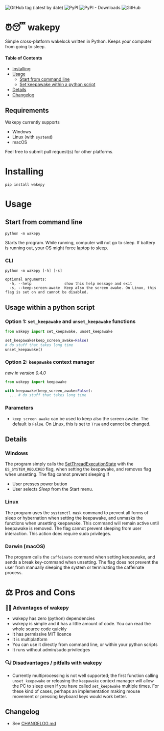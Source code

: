 ![GitHub tag (latest by date)](https://img.shields.io/github/v/tag/np-8/wakepy)&nbsp;![PyPI](https://img.shields.io/pypi/v/wakepy)&nbsp;![PyPI - Downloads](https://img.shields.io/pypi/dm/wakepy)&nbsp;![GitHub](https://img.shields.io/github/license/np-8/wakepy)

# ⏰😴 wakepy 

Simple cross-platform wakelock written in Python. Keeps your computer from going to sleep. 


#### Table of Contents
- [Installing](#installing)
- [Usage](#usage)
  - [Start from command line](#start-from-command-line)
  - [Set keepawake within a python script](#set-keepawake-within-a-python-script)
- [Details](#details)
- [Changelog](#changelog)

## Requirements
Wakepy currently supports 
- Windows
- Linux (with `systemd`)
- macOS

Feel free to submit pull request(s) for other platforms.

# Installing


```
pip install wakepy
```

# Usage

## Start from command line
```
python -m wakepy
```
Starts the program. While running, computer will not go to sleep. If battery is running out, your OS might force laptop to sleep.

### CLI 

```
python -m wakepy [-h] [-s]

optional arguments:    
  -h, --help               show this help message and exit
  -s, --keep-screen-awake  Keep also the screen awake. On Linux, this flag is set on and cannot be disabled.
```

## Usage within a python script

### Option 1: `set_keepawake` and `unset_keepawake` functions

```python
from wakepy import set_keepawake, unset_keepawake

set_keepawake(keep_screen_awake=False)
# do stuff that takes long time
unset_keepawake()
```
### Option 2: `keepawake` context manager

*new in version 0.4.0*

```python
from wakepy import keepawake

with keepawake(keep_screen_awake=False):
  ... # do stuff that takes long time
```

### Parameters
-  `keep_screen_awake` can be used to keep also the screen awake. The default is `False`. On Linux, this is set to `True` and cannot be changed.

## Details

### Windows
The program simply calls the [SetThreadExecutionState](https://docs.microsoft.com/en-us/windows/win32/api/winbase/nf-winbase-setthreadexecutionstate?redirectedfrom=MSDN) with the `ES_SYSTEM_REQUIRED` flag, when setting the keepawake, and removes flag when unsetting. The flag cannot prevent sleeping if
- User presses power button
- User selects *Sleep* from the Start menu.

### Linux
The program uses the `systemctl mask` command to prevent all forms of sleep or hybernation when setting the keepawake, and unmasks the functions when unsetting keepawake. This command will remain active until keepawake is removed.  The flag cannot prevent sleeping from user interaction.  This action does require sudo privileges.

### Darwin (macOS)
The program calls the `caffeinate` command when setting keepawake, and sends a break key-command when unsetting.  The flag does not prevent the user from manually sleeping the system or terminating the caffeinate process.

# ⚖️ Pros and Cons
### 👑💯 Advantages of wakepy
- wakepy has zero (python) dependencies
- wakepy is simple and it has a little amount of code. You can read the whole source code quickly
- It has permissive MIT licence
- It is multiplatform
- You can use it directly from command line, or within your python scripts
- It runs without admin/sudo priviledges
### 🔍❕ Disadvantages / pitfalls with wakepy
- Currently multiprocessing is not well supported; the first function calling `unset_keepawake` or releasing the `keepawake` context manager will allow the PC to sleep even if you have called `set_keepawake` multiple times. For these kind of cases, perhaps an implementation making mouse movement or pressing keyboard keys would work better.
  
## Changelog 
- See [CHANGELOG.md](CHANGELOG.md)